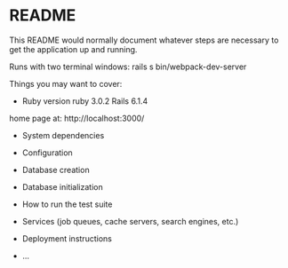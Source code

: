 # README

This README would normally document whatever steps are necessary to get the
application up and running.

Runs with two terminal windows:
rails s
bin/webpack-dev-server

Things you may want to cover:

* Ruby version
ruby 3.0.2
Rails 6.1.4

home page at:
http://localhost:3000/

* System dependencies

* Configuration

* Database creation

* Database initialization

* How to run the test suite

* Services (job queues, cache servers, search engines, etc.)

* Deployment instructions

* ...

